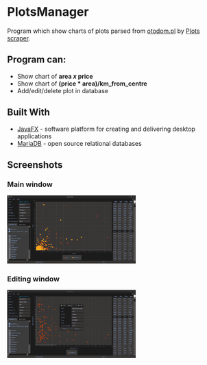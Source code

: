 # PlotsManager

Program which show charts of plots parsed from [otodom.pl](https://www.otodom.pl/) by [Plots scraper](https://github.com/Dimonium-239/Scraper).

## Program can:
- Show chart of **area *x* price**
- Show chart of **(price * area)/km_from_centre**
- Add/edit/delete plot in database

## Built With
* [JavaFX](https://openjfx.io/) - software platform for creating and delivering desktop applications
* [MariaDB](https://mariadb.org/) - open source relational databases

## Screenshots 
### Main window 
<div align="left">
    <img src="https://github.com/Dimonium-239/PlotsManager/blob/master/Screenshots/MainWindowPlots.png" width="300px" alt="Main window">
</div>
    
### Editing window
<div align="left">
    <img src="https://github.com/Dimonium-239/PlotsManager/blob/master/Screenshots/EditPlotPlots.png" width="300px" alt="Editing window">
</div>
    
   
